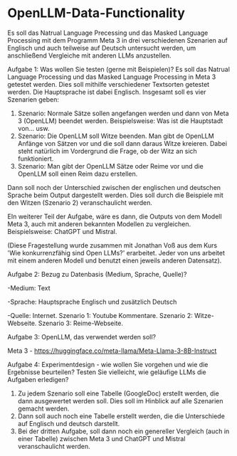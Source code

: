 # OpenLLM-Data-Functionality
Es soll das Natrual Language Precessing und das Masked Language Processing mit dem Programm Meta 3 in drei verschiedenen Szenarien auf Englisch und auch teilweise auf Deutsch untersucht werden, um anschließend Vergleiche mit anderen LLMs anzustellen.

Aufgabe 1: Was wollen Sie testen (gerne mit Beispielen)?
Es soll das Natrual Language Processing und das Masked Language Processing in Meta 3 getestet werden. Dies soll mithilfe verschiedener Textsorten getestet werden. Die Hauptsprache ist dabei Englisch. Insgesamt soll es vier Szenarien geben:
1. Szenario: Normale Sätze sollen angefangen werden und dann von Meta 3 (OpenLLM) beendet werden. Beispielsweise: Was ist die Hauptstadt von... usw. 
2. Szenario: Die OpenLLM soll Witze beenden. Man gibt de OpenLLM Anfänge von Sätzen vor und die soll dann daraus Witze kreieren. Dabei steht natürlich im Vordergrund die Frage, ob der Witz an sich funktioniert. 
3. Szenario: Man gibt der OpenLLM Sätze oder Reime vor und die OpenLLM soll einen Reim dazu erstellen. 
  
Dann soll noch der Unterschied zwischen der englischen und deutschen Sprache beim Output dargestellt werden. Dies soll durch die Beispiele mit den Witzen (Szenario 2) veranschaulicht werden.

EIn weiterer Teil der Aufgabe, wäre es dann, die Outputs von dem Modell Meta 3, auch mit anderen bekannten Modellen zu vergleichen. Beispielsweise: ChatGPT und Mistral.

(Diese Fragestellung wurde zusammen mit Jonathan Voß aus dem Kurs 'Wie konkurrenzfähig sind Open LLMs?' erarbeitet. Jeder von uns arbeitet mit einem anderen Modell und benutzt einen jeweils anderen Datensatz).



Aufgabe 2: Bezug zu Datenbasis (Medium, Sprache, Quelle)?

 -Medium: Text

 -Sprache: Hauptsprache Englisch und zusätzlich Deutsch

 -Quelle: Internet. Szenario 1: Youtube Kommentare. Szenario 2: Witze-Webseite. Szenario 3: Reime-Webseite.

 

Aufgabe 3: OpenLLM, das verwendet werden soll?

Meta 3 - https://huggingface.co/meta-llama/Meta-Llama-3-8B-Instruct

  

Aufgabe 4: Experimentdesign - wie wollen Sie vorgehen und wie die Ergebnisse beurteilen? Testen Sie vielleicht, wie geläufige LLMs die Aufgaben erledigen?

1. Zu jedem Szenario soll eine Tabelle (GoogleDoc) erstellt werden, die dann ausgewertet werden soll. Dies soll im Hinblick auf alle Szenarien gemacht werden.
2. Dann soll auch noch eine Tabelle erstellt werden, die die Unterschiede auf Englisch und deutsch darstellt.
3. Bei der dritten Aufgabe, soll dann noch ein genereller Vergleich (auch in einer Tabelle) zwischen Meta 3 und ChatGPT und Mistral veranschaulicht werden.

